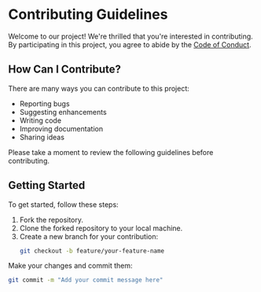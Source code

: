 # Contributing Guidelines

Welcome to our project! We're thrilled that you're interested in contributing. By participating in this project, you agree to abide by the [Code of Conduct](CODE_OF_CONDUCT.md).

## How Can I Contribute?

There are many ways you can contribute to this project:

- Reporting bugs
- Suggesting enhancements
- Writing code
- Improving documentation
- Sharing ideas

Please take a moment to review the following guidelines before contributing.

## Getting Started

To get started, follow these steps:

1. Fork the repository.
2. Clone the forked repository to your local machine.
3. Create a new branch for your contribution:
   ```bash
   git checkout -b feature/your-feature-name
   ```


Make your changes and commit them:

```bash
git commit -m "Add your commit message here"
```


